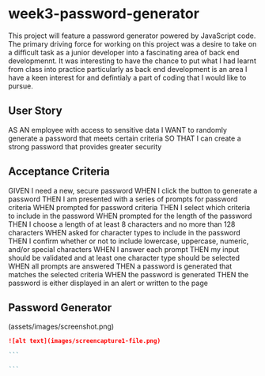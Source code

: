 # week3-password-generator

This project will feature a password generator powered by JavaScript code.
The primary driving force for working on this project was a desire to take on a difficult task as a junior developer into a fascinating area of back end developmennt.
It was interesting to have the chance to put what I had learnt from class into practice particularly as back end development is an area I have a keen interest for and defintialy a part of coding that I would like to pursue.

## User Story

AS AN employee with access to sensitive data
I WANT to randomly generate a password that meets certain criteria
SO THAT I can create a strong password that provides greater security

## Acceptance Criteria

GIVEN I need a new, secure password
WHEN I click the button to generate a password
THEN I am presented with a series of prompts for password criteria
WHEN prompted for password criteria
THEN I select which criteria to include in the password
WHEN prompted for the length of the password
THEN I choose a length of at least 8 characters and no more than 128 characters
WHEN asked for character types to include in the password
THEN I confirm whether or not to include lowercase, uppercase, numeric, and/or special characters
WHEN I answer each prompt
THEN my input should be validated and at least one character type should be selected
WHEN all prompts are answered
THEN a password is generated that matches the selected criteria
WHEN the password is generated
THEN the password is either displayed in an alert or written to the page

## Password Generator

(assets/images/screenshot.png)

````md
![alt text](images/screencapture1-file.png)

```

```
````
